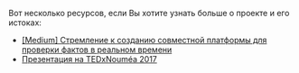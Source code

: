 Вот несколько ресурсов, если Вы хотите узнать больше о проекте и его истоках:

* [[Medium] Стремление к созданию совместной платформы для проверки фактов в реальном времени](https://medium.com/@Betree83/the-urge-for-a-collaborative-citizen-fact-checking-platform-a0ce035bc608)
* [Презентация на TEDxNouméa 2017](https://www.youtube.com/watch?v=Qq3cars_Dxs&list=PLEYPdIZ3hjAFZGLpsaZBWT4f8zWsBSeR1)
